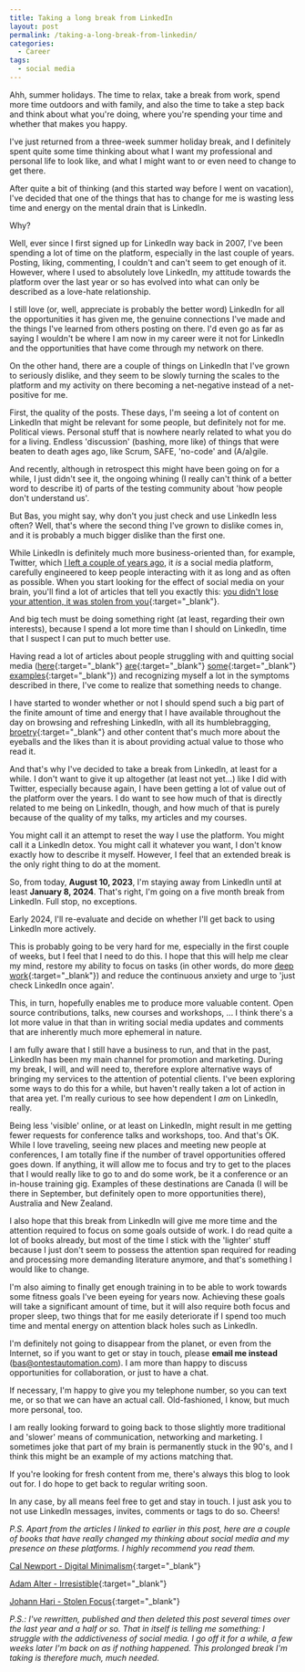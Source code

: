 ```yaml
---
title: Taking a long break from LinkedIn
layout: post
permalink: /taking-a-long-break-from-linkedin/
categories:
  - Career
tags:
  - social media
---
```

Ahh, summer holidays. The time to relax, take a break from work, spend more time outdoors and with family, and also the time to take a step back and think about what you're doing, where you're spending your time and whether that makes you happy.

I've just returned from a three-week summer holiday break, and I definitely spent quite some time thinking about what I want my professional and personal life to look like, and what I might want to or even need to change to get there.

After quite a bit of thinking (and this started way before I went on vacation), I've decided that one of the things that has to change for me is wasting less time and energy on the mental drain that is LinkedIn.

Why?

Well, ever since I first signed up for LinkedIn way back in 2007, I've been spending a lot of time on the platform, especially in the last couple of years. Posting, liking, commenting, I couldn't and can't seem to get enough of it. However, where I used to absolutely love LinkedIn, my attitude towards the platform over the last year or so has evolved into what can only be described as a love-hate relationship.

I still love (or, well, appreciate is probably the better word) LinkedIn for all the opportunities it has given me, the genuine connections I've made and the things I've learned from others posting on there. I'd even go as far as saying I wouldn't be where I am now in my career were it not for LinkedIn and the opportunities that have come through my network on there.

On the other hand, there are a couple of things on LinkedIn that I've grown to seriously dislike, and they seem to be slowly turning the scales to the platform and my activity on there becoming a net-negative instead of a net-positive for me.

First, the quality of the posts. These days, I'm seeing a lot of content on LinkedIn that might be relevant for some people, but definitely not for me. Political views. Personal stuff that is nowhere nearly related to what you do for a living. Endless 'discussion' (bashing, more like) of things that were beaten to death ages ago, like Scrum, SAFE, 'no-code' and (A/a)gile.

And recently, although in retrospect this might have been going on for a while, I just didn't see it, the ongoing whining (I really can't think of a better word to describe it) of parts of the testing community about 'how people don't understand us'.

But Bas, you might say, why don't you just check and use LinkedIn less often? Well, that's where the second thing I've grown to dislike comes in, and it is probably a much bigger dislike than the first one.

While LinkedIn is definitely much more business-oriented than, for example, Twitter, which [I left a couple of years ago](/on-quitting-twitter-and-looking-forward/), it _is_ a social media platform, carefully engineered to keep people interacting with it as long and as often as possible. When you start looking for the effect of social media on your brain, you'll find a lot of articles that tell you exactly this: [you didn't lose your attention, it was stolen from you](https://www.theguardian.com/science/2022/jan/02/attention-span-focus-screens-apps-smartphones-social-media){:target="_blank"}.

And big tech must be doing something right (at least, regarding their own interests), because I spend a lot more time than I should on LinkedIn, time that I suspect I can put to much better use.

Having read a lot of articles about people struggling with and quitting social media ([here](https://circeinstitute.org/blog/blog-all-or-nothing-why-i-quit-social-media/){:target="_blank"} [are](https://haiderfromcosy.medium.com/permanently-deleting-social-media-changed-my-life-5dba4e183a9d){:target="_blank"} [some](https://durmonski.com/life-advice/why-i-quit-social-media/){:target="_blank"} [examples](https://thetech.com/2021/11/09/why-time-to-leave-social-media){:target="_blank"}) and recognizing myself a lot in the symptoms described in there, I've come to realize that something needs to change.

I have started to wonder whether or not I should spend such a big part of the finite amount of time and energy that I have available throughout the day on browsing and refreshing LinkedIn, with all its humblebragging, [broetry](https://www.fenwick.media/all-blog-posts/mastery/broetry-dead-broets-society){:target="_blank"} and other content that's much more about the eyeballs and the likes than it is about providing actual value to those who read it.

And that's why I've decided to take a break from LinkedIn, at least for a while. I don't want to give it up altogether (at least not yet...) like I did with Twitter, especially because again, I have been getting a lot of value out of the platform over the years. I do want to see how much of that is directly related to me being on LinkedIn, though, and how much of that is purely because of the quality of my talks, my articles and my courses.

You might call it an attempt to reset the way I use the platform. You might call it a LinkedIn detox. You might call it whatever you want, I don't know exactly how to describe it myself. However, I feel that an extended break is the only right thing to do at the moment.

So, from today, **August 10, 2023**, I'm staying away from LinkedIn until at least **January 8, 2024**. That's right, I'm going on a five month break from LinkedIn. Full stop, no exceptions.

Early 2024, I'll re-evaluate and decide on whether I'll get back to using LinkedIn more actively.

This is probably going to be very hard for me, especially in the first couple of weeks, but I feel that I need to do this. I hope that this will help me clear my mind, restore my ability to focus on tasks (in other words, do more [deep work](https://www.goodreads.com/book/show/25744928-deep-work){:target="_blank"}) and reduce the continuous anxiety and urge to 'just check LinkedIn once again'.

This, in turn, hopefully enables me to produce more valuable content. Open source contributions, talks, new courses and workshops, ... I think there's a lot more value in that than in writing social media updates and comments that are inherently much more ephemeral in nature.

I am fully aware that I still have a business to run, and that in the past, LinkedIn has been my main channel for promotion and marketing. During my break, I will, and will need to, therefore explore alternative ways of bringing my services to the attention of potential clients. I've been exploring some ways to do this for a while, but haven't really taken a lot of action in that area yet. I'm really curious to see how dependent I _am_ on LinkedIn, really.

Being less 'visible' online, or at least on LinkedIn, might result in me getting fewer requests for conference talks and workshops, too. And that's OK. While I love traveling, seeing new places and meeting new people at conferences, I am totally fine if the number of travel opportunities offered goes down. If anything, it will allow me to focus and try to get to the places that I would really like to go to and do some work, be it a conference or an in-house training gig. Examples of these destinations are Canada (I will be there in September, but definitely open to more opportunities there), Australia and New Zealand.

I also hope that this break from LinkedIn will give me more time and the attention required to focus on some goals outside of work. I do read quite a lot of books already, but most of the time I stick with the 'lighter' stuff because I just don't seem to possess the attention span required for reading and processing more demanding literature anymore, and that's something I would like to change.

I'm also aiming to finally get enough training in to be able to work towards some fitness goals I've been eyeing for years now. Achieving these goals will take a significant amount of time, but it will also require both focus and proper sleep, two things that for me easily deteriorate if I spend too much time and mental energy on attention black holes such as LinkedIn.

I'm definitely not going to disappear from the planet, or even from the Internet, so if you want to get or stay in touch, please **email me instead** (bas@ontestautomation.com). I am more than happy to discuss opportunities for collaboration, or just to have a chat.

If necessary, I'm happy to give you my telephone number, so you can text me, or so that we can have an actual call. Old-fashioned, I know, but much more personal, too.

I am really looking forward to going back to those slightly more traditional and 'slower' means of communication, networking and marketing. I sometimes joke that part of my brain is permanently stuck in the 90's, and I think this might be an example of my actions matching that.

If you're looking for fresh content from me, there's always this blog to look out for. I do hope to get back to regular writing soon.

In any case, by all means feel free to get and stay in touch. I just ask you to not use LinkedIn messages, invites, comments or tags to do so. Cheers!

_P.S. Apart from the articles I linked to earlier in this post, here are a couple of books that have really changed my thinking about social media and my presence on these platforms. I highly recommend you read them._

[Cal Newport - Digital Minimalism](https://www.goodreads.com/book/show/40672036-digital-minimalism){:target="_blank"}

[Adam Alter - Irresistible](https://www.goodreads.com/book/show/30962055-irresistible){:target="_blank"}

[Johann Hari - Stolen Focus](https://www.goodreads.com/book/show/57933306-stolen-focus){:target="_blank"}

_P.S.: I've rewritten, published and then deleted this post several times over the last year and a half or so. That in itself is telling me something: I struggle with the addictiveness of social media. I go off it for a while, a few weeks later I'm back on as if nothing happened. This prolonged break I'm taking is therefore much, much needed._